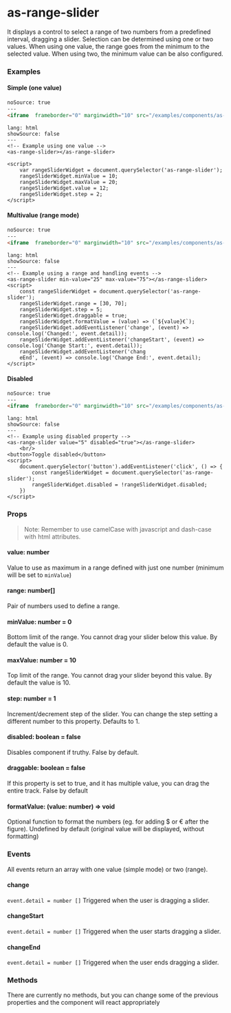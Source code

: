 # as-range-slider

It displays a control to select a range of two numbers from a predefined interval, dragging a slider. Selection can be determined using one or two values. When using one value, the range goes from the minimum to the selected value. When using two, the minimum value can be also configured.

### Examples

#### Simple (one value)
```html
noSource: true
---
<iframe  frameborder="0" marginwidth="10" src="/examples/components/as-range-slider/simple.html" style="width: 100%; height: 40px;">
```

```code
lang: html
showSource: false
---
<!-- Example using one value -->
<as-range-slider></as-range-slider>

<script>
    var rangeSliderWidget = document.querySelector('as-range-slider');
    rangeSliderWidget.minValue = 10;
    rangeSliderWidget.maxValue = 20;
    rangeSliderWidget.value = 12;
    rangeSliderWidget.step = 2;
</script>
```

#### Multivalue (range mode)
```html
noSource: true
---
<iframe  frameborder="0" marginwidth="10" src="/examples/components/as-range-slider/multivalue.html" style="width: 100%; height: 40px;">
```

```code
lang: html
showSource: false
---
<!-- Example using a range and handling events -->
<as-range-slider min-value="25" max-value="75"></as-range-slider>
<script>
    const rangeSliderWidget = document.querySelector('as-range-slider');
    rangeSliderWidget.range = [30, 70];
    rangeSliderWidget.step = 5;
    rangeSliderWidget.draggable = true;
    rangeSliderWidget.formatValue = (value) => (`${value}€`);
    rangeSliderWidget.addEventListener('change', (event) => console.log('Changed:', event.detail));
    rangeSliderWidget.addEventListener('changeStart', (event) => console.log('Change Start:', event.detail));
    rangeSliderWidget.addEventListener('chang
    eEnd', (event) => console.log('Change End:', event.detail);
</script>
```

#### Disabled
```html
noSource: true
---
<iframe  frameborder="0" marginwidth="10" src="/examples/components/as-range-slider/disabled.html" style="width: 100%; height: 80px;">
```

```code
lang: html
showSource: false
---
<!-- Example using disabled property -->
<as-range-slider value="5" disabled="true"></as-range-slider>
    <br/>
<button>Toggle disabled</button>
<script>
    document.querySelector('button').addEventListener('click', () => {
        const rangeSliderWidget = document.querySelector('as-range-slider');
        rangeSliderWidget.disabled = !rangeSliderWidget.disabled;
    })
</script>
```

### Props

> Note: Remember to use camelCase with javascript and dash-case with html attributes.

#### **value**: number
Value to use as maximum in a range defined with just one number (minimum will be set to `minValue`)

#### **range**: number[]
Pair of numbers used to define a range.

#### **minValue**: number = 0
Bottom limit of the range. You cannot drag your slider below this value. By default the value is 0.

#### **maxValue**: number = 10
Top limit of the range. You cannot drag your slider beyond this value. By default the value is 10.

#### **step**: number = 1
Increment/decrement step of the slider. You can change the step setting a different number to this property. Defaults to 1.

#### **disabled**: boolean = false
Disables component if truthy. False by default.

#### **draggable**: boolean = false
If this property is set to true, and it has multiple value, you can drag the entire track. False by default

#### **formatValue**: (value: number) => void
Optional function to format the numbers (eg. for adding $ or € after the figure). Undefined by default (original value will be displayed, without formatting)


### Events
All events return an array with one value (simple mode) or two (range).

#### **change**
`event.detail = number []`
Triggered when the user is dragging a slider.

#### **changeStart**
`event.detail = number []`
Triggered when the user starts dragging a slider.

#### **changeEnd**
`event.detail = number []`
Triggered when the user ends dragging a slider.


### Methods
There are currently no methods, but you can change some of the previous properties and the component will react appropriately
